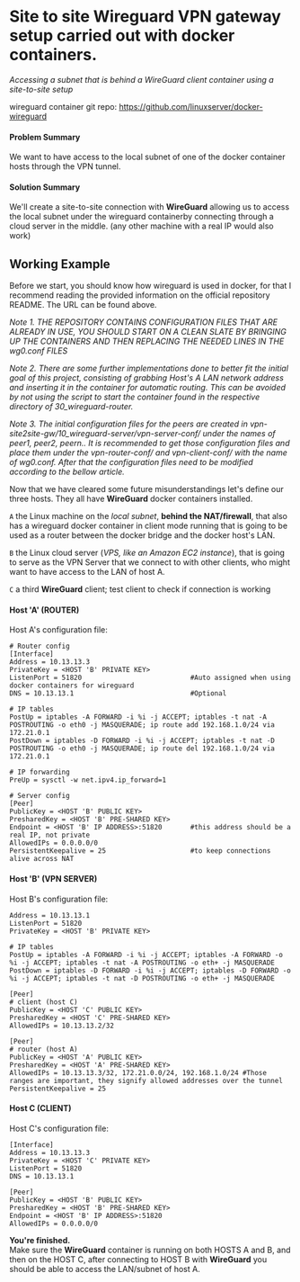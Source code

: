 # Site to site Wireguard VPN gateway setup carried out with docker containers.

*Accessing a subnet that is behind a WireGuard client container using a site-to-site setup*

wireguard container git repo: https://github.com/linuxserver/docker-wireguard

#### Problem Summary

We want to have access to the local subnet of one of the docker container hosts through the VPN tunnel.

#### Solution Summary

We'll create a site-to-site connection with **WireGuard** allowing us to access the local subnet under the wireguard containerby connecting through a cloud server in the middle. (any other machine with a real IP would also work)

## Working Example

Before we start, you should know how wireguard is used in docker, for that I recommend reading the provided information on the official repository README. The URL can be found above.

*Note 1. THE REPOSITORY CONTAINS CONFIGURATION FILES THAT ARE ALREADY IN USE, YOU SHOULD START ON A CLEAN SLATE BY BRINGING UP THE CONTAINERS AND THEN REPLACING THE NEEDED LINES IN THE wg0.conf FILES*

*Note 2. There are some further implementations done to better fit the initial goal of this project, consisting of grabbing Host's A LAN network address and inserting it in the container for automatic routing. This can be avoided by not using the script to start the container found in the respective directory of 30_wireguard-router.*

*Note 3. The initial configuration files for the peers are created in vpn-site2site-gw/10_wireguard-server/vpn-server-conf/ under the names of peer1, peer2, peern.. It is recommended to get those configuration files and place them under the vpn-router-conf/ and vpn-client-conf/ with the name of wg0.conf. After that the configuration files need to be modified according to the bellow article.*


Now that we have cleared some future misunderstandings let's define our three hosts.  They all have **WireGuard** docker containers installed.

```A```  the Linux machine on the *local subnet*, **behind the NAT/firewall**, that also has a wireguard docker container in client mode running that is going to be used as a router between the docker bridge and the docker host's LAN. 

```B```  the Linux cloud server (*VPS, like an Amazon EC2 instance*), that is going to serve as the VPN Server that we connect to with other clients, who might want to have access to the LAN of host A.

```C```  a third **WireGuard** client; test client to check if connection is working

#### Host 'A' (ROUTER)

Host A's configuration file:

```
# Router config
[Interface]
Address = 10.13.13.3
PrivateKey = <HOST 'B' PRIVATE KEY>
ListenPort = 51820                           #Auto assigned when using docker containers for wireguard
DNS = 10.13.13.1                             #Optional

# IP tables
PostUp = iptables -A FORWARD -i %i -j ACCEPT; iptables -t nat -A POSTROUTING -o eth0 -j MASQUERADE; ip route add 192.168.1.0/24 via 172.21.0.1
PostDown = iptables -D FORWARD -i %i -j ACCEPT; iptables -t nat -D POSTROUTING -o eth0 -j MASQUERADE; ip route del 192.168.1.0/24 via 172.21.0.1

# IP forwarding
PreUp = sysctl -w net.ipv4.ip_forward=1

# Server config
[Peer]
PublicKey = <HOST 'B' PUBLIC KEY>
PresharedKey = <HOST 'B' PRE-SHARED KEY>
Endpoint = <HOST 'B' IP ADDRESS>:51820       #this address should be a real IP, not private
AllowedIPs = 0.0.0.0/0
PersistentKeepalive = 25                     #to keep connections alive across NAT
```

#### Host 'B' (VPN SERVER)

Host B's configuration file:

```[Interface]
Address = 10.13.13.1
ListenPort = 51820
PrivateKey = <HOST 'B' PRIVATE KEY>

# IP tables
PostUp = iptables -A FORWARD -i %i -j ACCEPT; iptables -A FORWARD -o %i -j ACCEPT; iptables -t nat -A POSTROUTING -o eth+ -j MASQUERADE
PostDown = iptables -D FORWARD -i %i -j ACCEPT; iptables -D FORWARD -o %i -j ACCEPT; iptables -t nat -D POSTROUTING -o eth+ -j MASQUERADE

[Peer]
# client (host C)
PublicKey = <HOST 'C' PUBLIC KEY>
PresharedKey = <HOST 'C' PRE-SHARED KEY>
AllowedIPs = 10.13.13.2/32

[Peer]
# router (host A)
PublicKey = <HOST 'A' PUBLIC KEY>
PresharedKey = <HOST 'A' PRE-SHARED KEY>
AllowedIPs = 10.13.13.3/32, 172.21.0.0/24, 192.168.1.0/24 #Those ranges are important, they signify allowed addresses over the tunnel
PersistentKeepalive = 25
```
#### Host C (CLIENT)

Host C's configuration file:

```
[Interface]
Address = 10.13.13.3
PrivateKey = <HOST 'C' PRIVATE KEY>
ListenPort = 51820
DNS = 10.13.13.1

[Peer]
PublicKey = <HOST 'B' PUBLIC KEY>
PresharedKey = <HOST 'B' PRE-SHARED KEY>
Endpoint = <HOST 'B' IP ADDRESS>:51820
AllowedIPs = 0.0.0.0/0
```

**You're finished.**  
Make sure the **WireGuard** container is running on both HOSTS A and B, and then on the  HOST C, after connecting to HOST B with **WireGuard** you should be able to access the LAN/subnet of host A.


